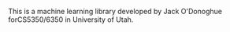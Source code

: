 This is a machine learning library developed by Jack O'Donoghue forCS5350/6350 in University of Utah.
